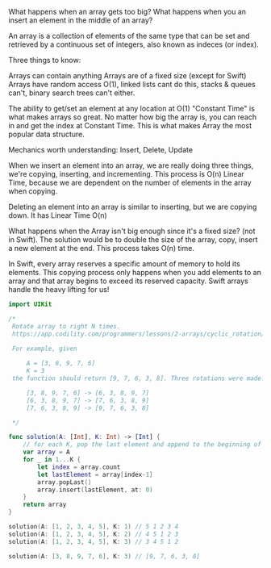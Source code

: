 What happens when an array gets too big? What happens when you an insert an element in the middle of an array?

An array is a collection of elements of the same type that can be set and retrieved by a continuous set of integers, also known as indeces (or index). 

Three things to know:

Arrays can contain anything
Arrays are of a fixed size (except for Swift)
Arrays have random access O(1), linked lists cant do this, stacks & queues can't, binary search trees can't either.

The ability to get/set an element at any location at O(1) "Constant Time" is what makes arrays so great. No matter how big the array is, you can reach in and get the index at Constant Time. This is what makes Array the most popular data structure.

Mechanics worth understanding: Insert, Delete, Update

When we insert an element into an array, we are really doing three things, we're copying, inserting, and incrementing. This process is O(n) Linear Time, because we are dependent on the number of elements in the array when copying. 

Deleting an element into an array is similar to inserting, but we are copying down. It has Linear Time O(n)

What happens when the Array isn't big enough since it's a fixed size? (not in Swift). The solution would be to double the size of the array, copy, insert a new element at the end. This process takes O(n) time. 

In Swift, every array reserves a specific amount of memory to hold its elements. This copying process only happens when you add elements to an array and that array begins to exceed its reserved capacity. Swift arrays handle the heavy lifting for us!

``` swift
import UIKit

/*
 Rotate array to right N times.
 https://app.codility.com/programmers/lessons/2-arrays/cyclic_rotation/
 
 For example, given

     A = [3, 8, 9, 7, 6]
     K = 3
 the function should return [9, 7, 6, 3, 8]. Three rotations were made:

     [3, 8, 9, 7, 6] -> [6, 3, 8, 9, 7]
     [6, 3, 8, 9, 7] -> [7, 6, 3, 8, 9]
     [7, 6, 3, 8, 9] -> [9, 7, 6, 3, 8]

 */

func solution(A: [Int], K: Int) -> [Int] {
    // for each K, pop the last element and append to the beginning of array
    var array = A
    for _ in 1...K {
        let index = array.count
        let lastElement = array[index-1]
        array.popLast()
        array.insert(lastElement, at: 0)
    }
    return array
}

solution(A: [1, 2, 3, 4, 5], K: 1) // 5 1 2 3 4
solution(A: [1, 2, 3, 4, 5], K: 2) // 4 5 1 2 3
solution(A: [1, 2, 3, 4, 5], K: 3) // 3 4 5 1 2

solution(A: [3, 8, 9, 7, 6], K: 3) // [9, 7, 6, 3, 8]

```

